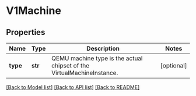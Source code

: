 # V1Machine

## Properties
Name | Type | Description | Notes
------------ | ------------- | ------------- | -------------
**type** | **str** | QEMU machine type is the actual chipset of the VirtualMachineInstance. | [optional] 

[[Back to Model list]](../README.md#documentation-for-models) [[Back to API list]](../README.md#documentation-for-api-endpoints) [[Back to README]](../README.md)


